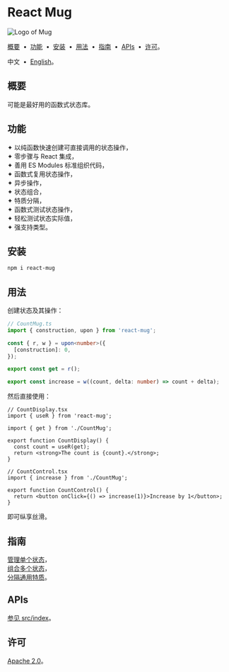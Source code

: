 # React Mug

![Logo of Mug](https://github.com/user-attachments/assets/f47bc69e-fc3f-4465-96af-9aaff65c79ae)

[概要](#f595ead) &nbsp;•&nbsp; [功能](#dea3322) &nbsp;•&nbsp; [安装](#cf6afd0) &nbsp;•&nbsp; [用法](#9f9b12f) &nbsp;•&nbsp; [指南](#be6352c) &nbsp;•&nbsp; [APIs](#629f340) &nbsp;•&nbsp; [许可](#1036c9f)。

中文 &nbsp;•&nbsp; [English](./README.en.md)。

## <span id="f595ead"></span>概要

可能是最好用的函数式状态库。

## <span id="dea3322"></span>功能

✦ 以纯函数快速创建可直接调用的状态操作，<br/>
✦ 零步骤与 React 集成，<br/>
✦ 善用 ES Modules 标准组织代码，<br/>
✦ 函数式复用状态操作，<br/>
✦ 异步操作，<br/>
✦ 状态组合，<br/>
✦ 特质分隔，<br/>
✦ 函数式测试状态操作，<br/>
✦ 轻松测试状态实际值，<br/>
✦ 强支持类型。

## <span id="cf6afd0"></span>安装

```sh
npm i react-mug
```

## <span id="9f9b12f"></span>用法

创建状态及其操作：

```ts
// CountMug.ts
import { construction, upon } from 'react-mug';

const { r, w } = upon<number>({
  [construction]: 0,
});

export const get = r();

export const increase = w((count, delta: number) => count + delta);
```

然后直接使用：

```tsx
// CountDisplay.tsx
import { useR } from 'react-mug';

import { get } from './CountMug';

export function CountDisplay() {
  const count = useR(get);
  return <strong>The count is {count}.</strong>;
}
```

```tsx
// CountControl.tsx
import { increase } from './CountMug';

export function CountControl() {
  return <button onClick={() => increase(1)}>Increase by 1</button>;
}
```

即可纵享丝滑。

## <span id="be6352c"></span>指南

[管理单个状态](./docs/guide/57934f5.md)，<br/>
[组合多个状态](./docs/guide/7f95611.md)，<br/>
[分隔通用特质](./docs/guide/eb8ec2b.md)。

## <span id="629f340"></span>APIs

[参见 src/index](./src/index.ts)。

## <span id="1036c9f"></span>许可

[Apache 2.0](./LICENSE)。
